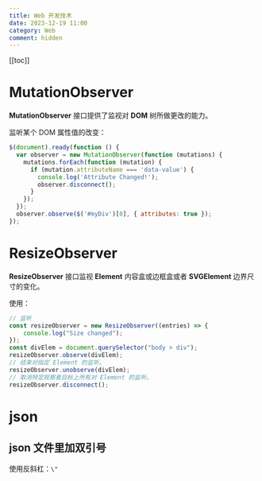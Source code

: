 ```yaml
---
title: Web 开发技术
date: 2023-12-19 11:00
category: Web
comment: hidden
---
```


[[toc]]

# MutationObserver

**MutationObserver** 接口提供了监视对 **DOM** 树所做更改的能力。


监听某个 DOM 属性值的改变：

```js
$(document).ready(function () {
  var observer = new MutationObserver(function (mutations) {
    mutations.forEach(function (mutation) {
      if (mutation.attributeName === 'data-value') {
        console.log('Attribute Changed!');
        observer.disconnect();
      }
    });
  });
  observer.observe($('#myDiv')[0], { attributes: true });
});
```

# ResizeObserver

**ResizeObserver** 接口监视 **Element** 内容盒或边框盒或者 **SVGElement** 边界尺寸的变化。

使用：

```js
// 监听
const resizeObserver = new ResizeObserver((entries) => {
    console.log("Size changed");
});
const divElem = document.querySelector("body > div");
resizeObserver.observe(divElem);
// 结束对指定 Element 的监听。
resizeObserver.unobserve(divElem);
// 取消特定观察者目标上所有对 Element 的监听。
resizeObserver.disconnect();
```

# json 

## json 文件里加双引号

使用反斜杠：`\"`